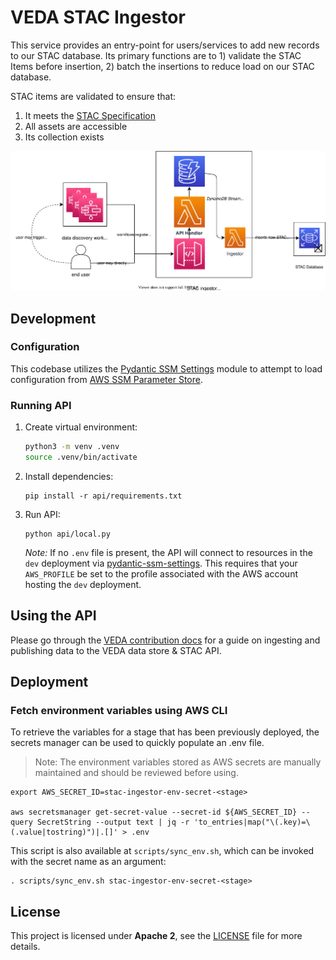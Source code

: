 # VEDA STAC Ingestor

This service provides an entry-point for users/services to add new records to our STAC database. Its primary functions are to 1) validate the STAC Items before insertion, 2) batch the insertions to reduce load on our STAC database.

STAC items are validated to ensure that:

1. It meets the [STAC Specification](https://github.com/radiantearth/stac-spec/)
1. All assets are accessible
1. Its collection exists

![architecture diagram](.readme/architecture.svg)

## Development

### Configuration

This codebase utilizes the [Pydantic SSM Settings](https://github.com/developmentseed/pydantic-ssm-settings) module to attempt to load configuration from [AWS SSM Parameter Store](https://docs.aws.amazon.com/systems-manager/latest/userguide/systems-manager-parameter-store.html).

### Running API

1. Create virtual environment:

   ```bash
   python3 -m venv .venv
   source .venv/bin/activate
   ```

2. Install dependencies:

   ```
   pip install -r api/requirements.txt
   ```

3. Run API:

   ```
   python api/local.py
   ```

   _Note:_ If no `.env` file is present, the API will connect to resources in the `dev` deployment via [pydantic-ssm-settings](https://github.com/developmentseed/pydantic-ssm-settings). This requires that your `AWS_PROFILE` be set to the profile associated with the AWS account hosting the `dev` deployment.

## Using the API

Please go through the [VEDA contribution docs](https://nasa-impact.github.io/veda-docs/contributing/dataset-ingestion.html) for a guide on ingesting and publishing data to the VEDA data store & STAC API.

## Deployment

### Fetch environment variables using AWS CLI

To retrieve the variables for a stage that has been previously deployed, the secrets manager can be used to quickly populate an .env file.
> Note: The environment variables stored as AWS secrets are manually maintained and should be reviewed before using.

```
export AWS_SECRET_ID=stac-ingestor-env-secret-<stage>

aws secretsmanager get-secret-value --secret-id ${AWS_SECRET_ID} --query SecretString --output text | jq -r 'to_entries|map("\(.key)=\(.value|tostring)")|.[]' > .env
```

This script is also available at `scripts/sync_env.sh`, which can be invoked with the secret name as an argument:

```
. scripts/sync_env.sh stac-ingestor-env-secret-<stage>
```

## License

This project is licensed under **Apache 2**, see the [LICENSE](LICENSE) file for more details.
